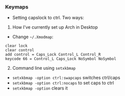 
### Keymaps
* Setting capslock to ctrl. Two ways:
1. How I've currently set up Arch in Desktop
  * Change `~/.Xmodmap`:
  ```
  clear lock
  clear control
  add control = Caps_Lock Control_L Control_R
  keycode 66 = Control_L Caps_Lock NoSymbol NoSymbol
  ```
2. Command line using `setxkbmap`
* `setxkbmap -option ctrl:swapcaps` switches ctrl/caps
* `setxkbmap -option ctrl:nocaps` to set caps to ctrl
* `setxkbmap -option` clears it 


